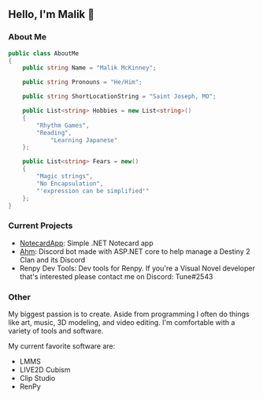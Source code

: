 ## Hello, I'm Malik 👋

### About Me
```cs
public class AboutMe
{
	public string Name = "Malik McKinney";

	public string Pronouns = "He/Him";

	public string ShortLocationString = "Saint Joseph, MO";

	public List<string> Hobbies = new List<string>()
	{
		"Rhythm Games",
		"Reading",
    		"Learning Japanese"
	};

	public List<string> Fears = new()
	{
		"Magic strings",
		"No Encapsulation",
		"'expression can be simplified'"
	};
}
```

### Current Projects
- [NotecardApp](https://github.com/TuneFlat/NotecardApp): Simple .NET Notecard app
- [Ahm](https://github.com/TuneFlat/Ahm.DiscordBot): Discord bot made with ASP.NET core to help manage a Destiny 2 Clan and its Discord
- Renpy Dev Tools: Dev tools for Renpy. If you're a Visual Novel developer that's interested please contact me on Discord: Tune#2543

### Other
My biggest passion is to create. Aside from programming I often do things like art, music, 3D modeling, and video editing. 
I'm comfortable with a variety of tools and software.

My current favorite software are:
- LMMS
- LIVE2D Cubism
- Clip Studio
- RenPy
